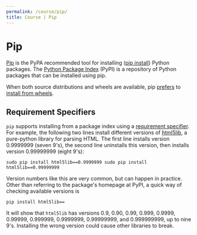 ```yaml
---
permalink: /course/pip/
title: Course | Pip
---
```

# Pip

[Pip](https://pypi.python.org/pypi/pip) is the PyPA recommended tool for installing ([pip install](https://pip.pypa.io/en/stable/reference/pip_install/)) Python packages. The [Python Package Index](https://pypi.python.org/pypi) (PyPI) is a repository of Python packages that can be installed using pip.

When both source distributions and wheels are available, pip [prefers](https://packaging.python.org/tutorials/installing-packages/#source-distributions-vs-wheels) to [install from wheels](https://pip.pypa.io/en/stable/user_guide/#installing-from-wheels).

## Requirement Specifiers

`pip` supports installing from a package index using a [requirement specifier](https://packaging.python.org/glossary/#term-requirement-specifier). For example, the following two lines install different versions of [html5lib](https://pypi.python.org/pypi/html5lib), a pure-python library for parsing HTML. The first line installs version 0.9999999 (seven 9's), the second line uninstalls this version, then installs version 0.99999999 (eight 9's):

``
sudo pip install html5lib==0.9999999
sudo pip install html5lib==0.99999999
``

Version numbers like this are very common, but can happen in practice. Other than referring to the package's homepage at PyPI, a quick way of checking available versions is

```
pip install html5lib==
```

It will show that `html5lib` has versions 0.9, 0.90, 0.99, 0.999, 0.9999, 0.99999, 0.999999, 0.9999999, 0.99999999, and 0.999999999, up to nine 9's. Installing the wrong version could cause other libraries to break.

